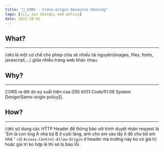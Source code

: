 ```yaml
---
title: "📑 CORS - Cross-origin Resource Sharing"
tags: [til, sys design, web policy]
date: 2022-10-01
---
```


## What?
---
`CORS`  là một cơ chế cho phép chia sẻ nhiều tài nguyên(images, files, fonts, javascript,...) giữa nhiều trang web khác nhau.

## Why?
---
CORS ra đời do sự xuất hiện của [[50 til/51 Code/51.08 System Design/Same-origin policy]].

## How?
---
`CORS` sử dụng các HTTP Header để thông báo với trình duyệt nhận request là 'Em là con ông A nhà bà B ở cuối làng, anh cho em vào lấy ít đồ cho bố em nhé ' =))
`Access-Control-Allow-Origin`  ở header mà trường này ko có giá trị hoặc giá trị ko hợp lệ thì sẽ bị báo lỗi.
